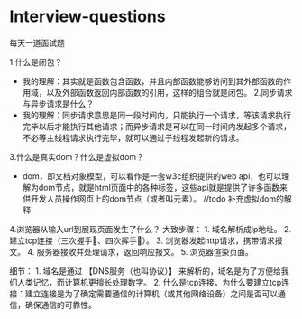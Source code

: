 # Interview-questions
每天一道面试题

1.什么是闭包？
  - 我的理解：其实就是函数包含函数，并且内部函数能够访问到其外部函数的作用域，以及外部函数返回内部函数的引用，这样的组合就是闭包。
2.同步请求与异步请求是什么？
  - 我的理解：同步请求意思是同一段时间内，只能执行一个请求，等该请求执行完毕以后才能执行其他请求；而异步请求是可以在同一时间内发起多个请求，不必等主线程请求执行完毕，就可以通过子线程发起新的请求。

3.什么是真实dom？什么是虚拟dom？
  - dom，即文档对象模型，可以看作是一套w3c组织提供的web api，也可以理解为dom节点，就是html页面中的各种标签，这些api就是提供了许多函数来供开发人员操作网页上的dom节点（或者叫元素）。
  //todo 补充虚拟dom的解释

4.浏览器从输入url到展现页面发生了什么？
  大致步骤：
    1. 域名解析成ip地址。
    2. 建立tcp连接（三次握手🤝、四次挥手🙋）。
    3. 浏览器发起http请求，携带请求报文。
    4. 服务器接收并处理请求，返回响应报文。
    5. 浏览器渲染页面。

  细节：
    1. 域名是通过 【DNS服务（也叫协议）】 来解析的，域名是为了方便给我们人类记忆，而计算机更擅长处理数字。
    2. 什么是tcp连接，为什么要建立tcp连接：建立连接是为了确定需要通信的计算机（或其他网络设备）之间是否可以通信，确保通信的可靠性。
